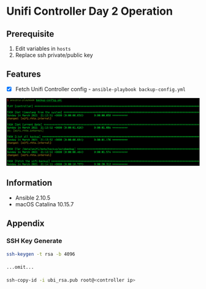 # Unifi Controller Day 2 Operation

## Prerequisite
1. Edit variables in `hosts`
2. Replace ssh private/public key

## Features
- [x] Fetch Unifi Controller config - `ansible-playbook backup-config.yml`

![](/img/backup.png)


## Information
- Ansible 2.10.5
- macOS Catalina 10.15.7

## Appendix
### SSH Key Generate
```bash
ssh-keygen -t rsa -b 4096

...omit...

ssh-copy-id -i ubi_rsa.pub root@<controller ip>
```
